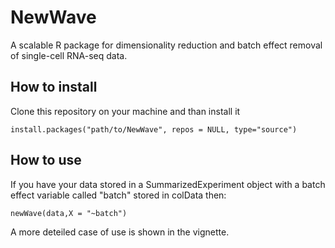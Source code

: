 # NewWave

A scalable R package for dimensionality reduction and batch effect removal of single-cell RNA-seq data.

## How to install 

Clone this repository on your machine and than install it

```
install.packages("path/to/NewWave", repos = NULL, type="source")
```

## How to use

If you have your data stored in a SummarizedExperiment object with a batch effect variable called "batch" stored in colData then:

```
newWave(data,X = "~batch")
```

A more deteiled case of use is shown in the vignette.